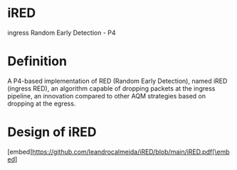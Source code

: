 # iRED
ingress Random Early Detection - P4

# Definition
A P4-based implementation of RED (Random Early Detection), named iRED (ingress RED), an algorithm capable of dropping packets at the ingress pipeline, an innovation compared to other AQM strategies based on dropping at the egress.

# Design of iRED
[embed]https://github.com/leandrocalmeida/iRED/blob/main/iRED.pdf[\embed]
